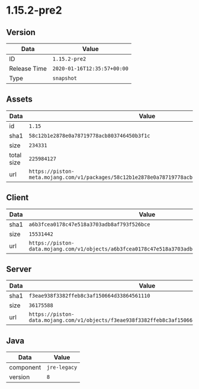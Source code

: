 # 1.15.2-pre2

## Version

|**Data**        | **Value**                 |
|----------------|-------------------------|
| ID   | ```1.15.2-pre2```   |
| Release Time   | ```2020-01-16T12:35:57+00:00```   |
| Type   | ```snapshot```   |

## Assets

|**Data**        | **Value**                 |
|----------------|-------------------------|
| id   | ```1.15```   |
| sha1   | ```58c12b1e2878e0a78719778acb803746450b3f1c```   |
| size   | ```234331```   |
| total size  | ```225984127```  |
| url       | ```https://piston-meta.mojang.com/v1/packages/58c12b1e2878e0a78719778acb803746450b3f1c/1.15.json``` |

## Client

|**Data**        | **Value**                 |
|----------------|-------------------------|
| sha1   | ```a6b3fcea0178c47e518a3703adb8af793f526bce```   |
| size   | ```15531442```   |
| url       | ```https://piston-data.mojang.com/v1/objects/a6b3fcea0178c47e518a3703adb8af793f526bce/client.jar``` |

## Server

|**Data**        | **Value**                 |
|----------------|-------------------------|
| sha1   | ```f3eae938f3382ffeb8c3af150664d33864561110```   |
| size   | ```36175588```   |
| url       | ```https://piston-data.mojang.com/v1/objects/f3eae938f3382ffeb8c3af150664d33864561110/server.jar``` |

## Java

|**Data**        | **Value**                 |
|----------------|-------------------------|
| component   | ```jre-legacy```   |
| version   | ```8```   |